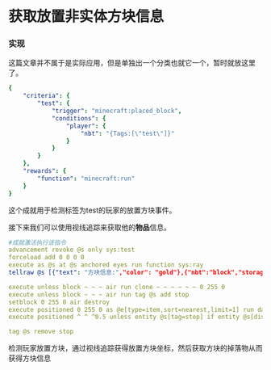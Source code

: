 # 获取放置非实体方块信息

### 实现

这篇文章并不属于是实际应用，但是单独出一个分类也就它一个，暂时就放这里了。

```yaml
{
    "criteria": {
        "test": {
            "trigger": "minecraft:placed_block",
            "conditions": {
                "player": {
                    "nbt": "{Tags:[\"test\"]}"
                }
            }
        }
    },
    "rewards": {
        "function": "minecraft:run"
    }
}
```

这个成就用于检测标签为test的玩家的放置方块事件。

接下来我们可以使用视线追踪来获取他的**物品**信息。

```yaml
#成就激活执行该指令
advancement revoke @s only sys:test
forceload add 0 0 0 0
execute as @s at @s anchored eyes run function sys:ray
tellraw @s [{"text": "方块信息:","color": "gold"},{"nbt":"block","storage": "block"}]
```

```yaml
execute unless block ~ ~ ~ air run clone ~ ~ ~ ~ ~ ~ 0 255 0
execute unless block ~ ~ ~ air run tag @s add stop
setblock 0 255 0 air destroy
execute positioned 0 255 0 as @e[type=item,sort=nearest,limit=1] run data modify storage block block set from entity @s Item.id
execute positioned ^ ^ ^0.5 unless entity @s[tag=stop] if entity @s[distance=..5] run function sys:ray

tag @s remove stop
```

检测玩家放置方块，通过视线追踪获得放置方块坐标，然后获取方块的掉落物从而获得方块信息
